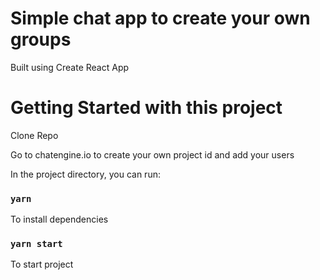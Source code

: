 # Simple chat app to create your own groups

Built using Create React App

# Getting Started with this project

Clone Repo

Go to chatengine.io to create your own project id and add your users

In the project directory, you can run:

### `yarn `

To install dependencies

### `yarn start`

To start project